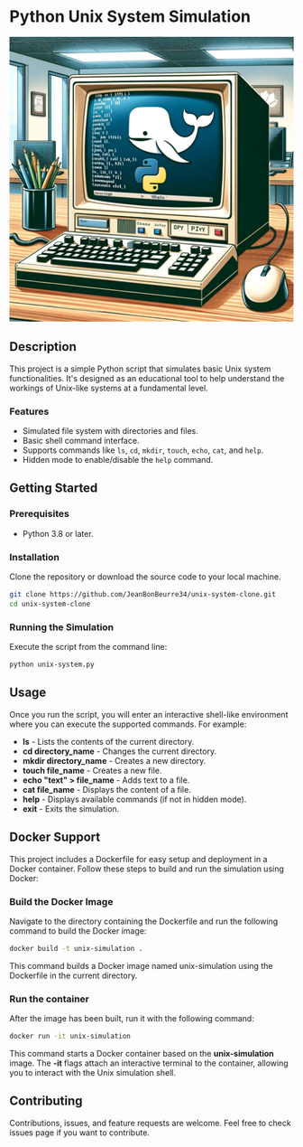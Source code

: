 
# Python Unix System Simulation
![Optional Alt Text](unix-system-clone.png)


## Description

This project is a simple Python script that simulates basic Unix system functionalities. It's designed as an educational tool to help understand the workings of Unix-like systems at a fundamental level.

### Features

- Simulated file system with directories and files.
- Basic shell command interface.
- Supports commands like `ls`, `cd`, `mkdir`, `touch`, `echo`, `cat`, and `help`.
- Hidden mode to enable/disable the `help` command.

## Getting Started

### Prerequisites

- Python 3.8 or later.

### Installation

Clone the repository or download the source code to your local machine.

```bash
git clone https://github.com/JeanBonBeurre34/unix-system-clone.git
cd unix-system-clone
```

### Running the Simulation

Execute the script from the command line:

```bash
python unix-system.py
```

## Usage

Once you run the script, you will enter an interactive shell-like environment where you can execute the supported commands. For example:
- **ls** - Lists the contents of the current directory.
- **cd directory_name** - Changes the current directory.
- **mkdir directory_name** - Creates a new directory.
- **touch file_name** - Creates a new file.
- **echo "text" > file_name** - Adds text to a file.
- **cat file_name** - Displays the content of a file.
- **help** - Displays available commands (if not in hidden mode).
- **exit** - Exits the simulation.

## Docker Support

This project includes a Dockerfile for easy setup and deployment in a Docker container. Follow these steps to build and run the simulation using Docker:

### Build the Docker Image

Navigate to the directory containing the Dockerfile and run the following command to build the Docker image:

```bash
docker build -t unix-simulation .
```
This command builds a Docker image named unix-simulation using the Dockerfile in the current directory.

### Run the container
After the image has been built, run it with the following command:
```bash
docker run -it unix-simulation
```
This command starts a Docker container based on the **unix-simulation** image. The **-it** flags attach an interactive terminal to the container, allowing you to interact with the Unix simulation shell.

## Contributing
Contributions, issues, and feature requests are welcome. Feel free to check issues page if you want to contribute.
